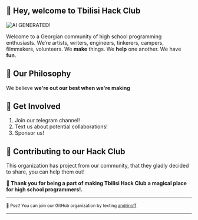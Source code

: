 ## :wave: Hey, welcome to Tbilisi Hack Club 

![AI GENERATED!](https://lh3.googleusercontent.com/gg-dl/AJfQ9KQnkWgqMZOwXTZLFs6zMwqbOccLSDM8hKDjy2QNAk5uxP-i8KNE3eRsRPz3YYqR-Xc2Y6y7atBnR6cbS4eW7kN6EIPmXCH8pFqt6zoQe3B3hKl5lX4mc6eJ_MBgHDCzaGQd5QE0XNtusK8d8U8tq76UcXex6nWcPooZ7oelPkUspTY3nA=s1024)

Welcome to a Georgian community of high school programming enthusiasts. We’re artists, writers, engineers, tinkerers, campers, filmmakers, volunteers. We **make** things. We **help** one another. We have **fun**. 

## 🚢 Our Philosophy

We believe **we're out our best when we're making**



## 🌈 Get Involved

1. Join our telegram channel!
2. Text us about potential collaborations!
3. Sponsor us!

## 🦦 Contributing to our Hack Club

This organization has project from our community, that they gladly decided to share, you can help them out!

**💖 Thank you for being a part of making Tbilisi Hack Club a magical place for high school programmers!.** 

---
 
<sub>🤫 Psst! You can join our GitHub organization by texting [andrinoff](https://linktr.ee/andrinoff)</sub>

---
